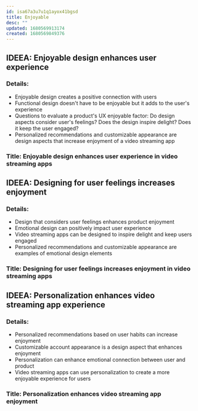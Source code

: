 ```yaml
---
id: isa67a3u7u1q1ayox41bgsd
title: Enjoyable
desc: ""
updated: 1680569913174
created: 1680569849376
---
```


## IDEEA: Enjoyable design enhances user experience

### Details:

- Enjoyable design creates a positive connection with users
- Functional design doesn't have to be enjoyable but it adds to the user's
  experience
- Questions to evaluate a product's UX enjoyable factor: Do design aspects
  consider user's feelings? Does the design inspire delight? Does it keep the
  user engaged?
- Personalized recommendations and customizable appearance are design aspects
  that increase enjoyment of a video streaming app

### Title: Enjoyable design enhances user experience in video streaming apps

## IDEEA: Designing for user feelings increases enjoyment

### Details:

- Design that considers user feelings enhances product enjoyment
- Emotional design can positively impact user experience
- Video streaming apps can be designed to inspire delight and keep users engaged
- Personalized recommendations and customizable appearance are examples of
  emotional design elements

### Title: Designing for user feelings increases enjoyment in video streaming apps

## IDEEA: Personalization enhances video streaming app experience

### Details:

- Personalized recommendations based on user habits can increase enjoyment
- Customizable account appearance is a design aspect that enhances enjoyment
- Personalization can enhance emotional connection between user and product
- Video streaming apps can use personalization to create a more enjoyable
  experience for users

### Title: Personalization enhances video streaming app enjoyment
